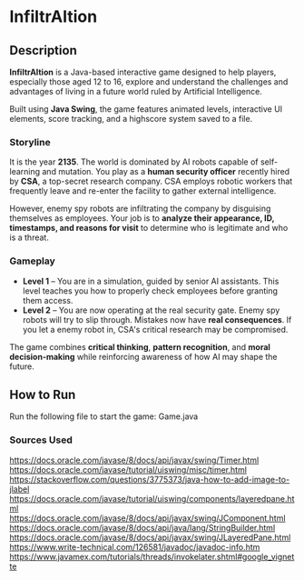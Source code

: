 # InfiltrAItion

## Description

**InfiltrAItion** is a Java-based interactive game designed to help players, especially those aged 12 to 16, explore and understand the challenges and advantages of living in a future world ruled by Artificial Intelligence.

Built using **Java Swing**, the game features animated levels, interactive UI elements, score tracking, and a highscore system saved to a file.

### Storyline

It is the year **2135**. The world is dominated by AI robots capable of self-learning and mutation. You play as a **human security officer** recently hired by **CSA**, a top-secret research company. CSA employs robotic workers that frequently leave and re-enter the facility to gather external intelligence.

However, enemy spy robots are infiltrating the company by disguising themselves as employees. Your job is to **analyze their appearance, ID, timestamps, and reasons for visit** to determine who is legitimate and who is a threat.

### Gameplay

- **Level 1** – You are in a simulation, guided by senior AI assistants. This level teaches you how to properly check employees before granting them access.
- **Level 2** – You are now operating at the real security gate. Enemy spy robots will try to slip through. Mistakes now have **real consequences**. If you let a enemy robot in, CSA's critical research may be compromised.

The game combines **critical thinking**, **pattern recognition**, and **moral decision-making** while reinforcing awareness of how AI may shape the future.

## How to Run
Run the following file to start the game: Game.java 

### Sources Used
https://docs.oracle.com/javase/8/docs/api/javax/swing/Timer.html 
https://docs.oracle.com/javase/tutorial/uiswing/misc/timer.html 
https://stackoverflow.com/questions/3775373/java-how-to-add-image-to-jlabel 
https://docs.oracle.com/javase/tutorial/uiswing/components/layeredpane.html 
https://docs.oracle.com/javase/8/docs/api/javax/swing/JComponent.html 
https://docs.oracle.com/javase/8/docs/api/java/lang/StringBuilder.html 
https://docs.oracle.com/javase/8/docs/api/javax/swing/JLayeredPane.html 
https://www.write-technical.com/126581/javadoc/javadoc-info.htm
https://www.javamex.com/tutorials/threads/invokelater.shtml#google_vignette

